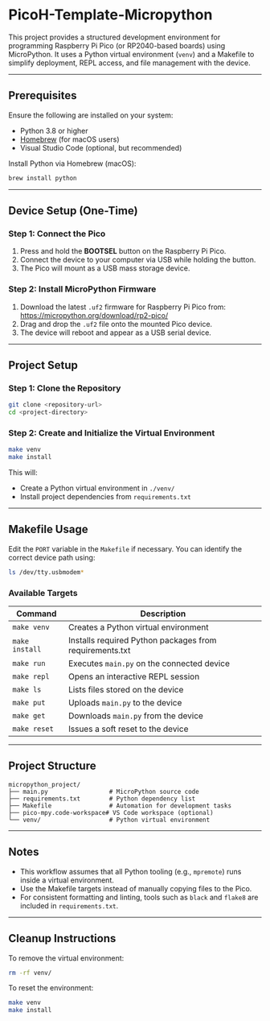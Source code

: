 # PicoH-Template-Micropython
This project provides a structured development environment for programming Raspberry Pi Pico (or RP2040-based boards) using MicroPython. It uses a Python virtual environment (`venv`) and a Makefile to simplify deployment, REPL access, and file management with the device.

---

## Prerequisites

Ensure the following are installed on your system:
- Python 3.8 or higher
- [Homebrew](https://brew.sh/) (for macOS users)
- Visual Studio Code (optional, but recommended)

Install Python via Homebrew (macOS):

```bash
brew install python
```

---

## Device Setup (One-Time)

### Step 1: Connect the Pico
1. Press and hold the **BOOTSEL** button on the Raspberry Pi Pico.
2. Connect the device to your computer via USB while holding the button.
3. The Pico will mount as a USB mass storage device.

### Step 2: Install MicroPython Firmware
1. Download the latest `.uf2` firmware for Raspberry Pi Pico from:  
   https://micropython.org/download/rp2-pico/
2. Drag and drop the `.uf2` file onto the mounted Pico device.
3. The device will reboot and appear as a USB serial device.

---

## Project Setup

### Step 1: Clone the Repository

```bash
git clone <repository-url>
cd <project-directory>
```

### Step 2: Create and Initialize the Virtual Environment

```bash
make venv
make install
```

This will:
- Create a Python virtual environment in `./venv/`
- Install project dependencies from `requirements.txt`

---

## Makefile Usage

Edit the `PORT` variable in the `Makefile` if necessary. You can identify the correct device path using:

```bash
ls /dev/tty.usbmodem*
```

### Available Targets

| Command         | Description                                         |
|----------------|-----------------------------------------------------|
| `make venv`     | Creates a Python virtual environment                |
| `make install`  | Installs required Python packages from requirements.txt |
| `make run`      | Executes `main.py` on the connected device          |
| `make repl`     | Opens an interactive REPL session                   |
| `make ls`       | Lists files stored on the device                    |
| `make put`      | Uploads `main.py` to the device                     |
| `make get`      | Downloads `main.py` from the device                |
| `make reset`    | Issues a soft reset to the device                   |

---

## Project Structure

```
micropython_project/
├── main.py                 # MicroPython source code
├── requirements.txt        # Python dependency list
├── Makefile                # Automation for development tasks
├── pico-mpy.code-workspace# VS Code workspace (optional)
└── venv/                   # Python virtual environment
```

---

## Notes

- This workflow assumes that all Python tooling (e.g., `mpremote`) runs inside a virtual environment.
- Use the Makefile targets instead of manually copying files to the Pico.
- For consistent formatting and linting, tools such as `black` and `flake8` are included in `requirements.txt`.

---

## Cleanup Instructions

To remove the virtual environment:

```bash
rm -rf venv/
```

To reset the environment:

```bash
make venv
make install
```